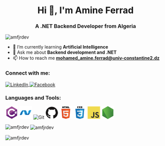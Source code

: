 <h1 align="center">Hi 👋, I'm Amine Ferrad</h1>
<h3 align="center">A .NET Backend Developer from Algeria</h3>

<p align="left"> <img src="https://komarev.com/ghpvc/?username=amfjrdev&label=Profile%20views&color=0e75b6&style=flat" alt="amfjrdev" /> </p>

- 🌱 I’m currently learning **Artificial Intelligence**
- 💬 Ask me about **Backend development and .NET**
- 📫 How to reach me **mohamed_amine.ferrad@univ-constantine2.dz**

<h3 align="left">Connect with me:</h3>
<p align="left">
  <a href="www.linkedin.com/in/mohamed-amine-ferrad-7228a4369" target="blank">
    <img align="center" src="https://raw.githubusercontent.com/rahuldkjain/github-profile-readme-generator/master/src/images/icons/Social/linked-in-alt.svg" alt="LinkedIn" height="30" width="40" />
  </a>
  <a href="https://fb.com/www.facebook.com/ma.imed.756" target="blank">
    <img align="center" src="https://raw.githubusercontent.com/rahuldkjain/github-profile-readme-generator/master/src/images/icons/Social/facebook.svg" alt="Facebook" height="30" width="40" />
  </a>
</p>

<h3 align="left">Languages and Tools:</h3>
<p align="left">
  <img src="https://raw.githubusercontent.com/devicons/devicon/master/icons/csharp/csharp-original.svg" alt="C#" width="40" height="40"/>
  <img src="https://raw.githubusercontent.com/devicons/devicon/master/icons/dot-net/dot-net-original.svg" alt=".NET" width="40" height="40"/>
  <img src="https://www.vectorlogo.zone/logos/git-scm/git-scm-icon.svg" alt="Git" width="40" height="40"/>
  <img src="https://raw.githubusercontent.com/devicons/devicon/master/icons/github/github-original.svg" alt="GitHub" width="40" height="40"/>
  <img src="https://raw.githubusercontent.com/devicons/devicon/master/icons/html5/html5-original-wordmark.svg" alt="HTML5" width="40" height="40"/>
  <img src="https://raw.githubusercontent.com/devicons/devicon/master/icons/css3/css3-original-wordmark.svg" alt="CSS3" width="40" height="40"/>
  <img src="https://raw.githubusercontent.com/devicons/devicon/master/icons/javascript/javascript-original.svg" alt="JavaScript" width="40" height="40"/>
  <img src="https://raw.githubusercontent.com/devicons/devicon/master/icons/nodejs/nodejs-original.svg" alt="Node.js" width="40" height="40"/>
</p>

<p><img align="left" src="https://github-readme-stats.vercel.app/api/top-langs?username=amfjrdev&show_icons=true&locale=en&layout=compact" alt="amfjrdev" /></p>

<p>&nbsp;<img align="center" src="https://github-readme-stats.vercel.app/api?username=amfjrdev&show_icons=true&locale=en" alt="amfjrdev" /></p>

<p><img align="center" src="https://github-readme-streak-stats.herokuapp.com/?user=amfjrdev&" alt="amfjrdev" /></p>
